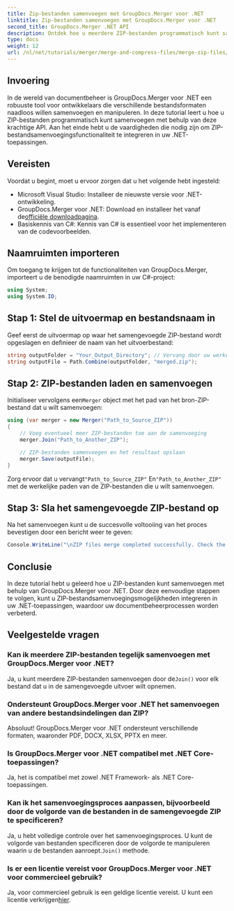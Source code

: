 ```yaml
---
title: Zip-bestanden samenvoegen met GroupDocs.Merger voor .NET
linktitle: Zip-bestanden samenvoegen met GroupDocs.Merger voor .NET
second_title: GroupDocs.Merger .NET API
description: Ontdek hoe u meerdere ZIP-bestanden programmatisch kunt samenvoegen met GroupDocs.Merger voor .NET. Deze stapsgewijze tutorial behandelt vereisten.
type: docs
weight: 12
url: /nl/net/tutorials/merger/merge-and-compress-files/merge-zip-files/
---
```

## Invoering

In de wereld van documentbeheer is GroupDocs.Merger voor .NET een robuuste tool voor ontwikkelaars die verschillende bestandsformaten naadloos willen samenvoegen en manipuleren. In deze tutorial leert u hoe u ZIP-bestanden programmatisch kunt samenvoegen met behulp van deze krachtige API. Aan het einde hebt u de vaardigheden die nodig zijn om ZIP-bestandsamenvoegingsfunctionaliteit te integreren in uw .NET-toepassingen.

## Vereisten

Voordat u begint, moet u ervoor zorgen dat u het volgende hebt ingesteld:

- Microsoft Visual Studio: Installeer de nieuwste versie voor .NET-ontwikkeling.
-  GroupDocs.Merger voor .NET: Download en installeer het vanaf de[officiële downloadpagina](https://releases.groupdocs.com/merger/net/).
- Basiskennis van C#: Kennis van C# is essentieel voor het implementeren van de codevoorbeelden.

## Naamruimten importeren

Om toegang te krijgen tot de functionaliteiten van GroupDocs.Merger, importeert u de benodigde naamruimten in uw C#-project:

```csharp
using System;
using System.IO;
```

## Stap 1: Stel de uitvoermap en bestandsnaam in

Geef eerst de uitvoermap op waar het samengevoegde ZIP-bestand wordt opgeslagen en definieer de naam van het uitvoerbestand:

```csharp
string outputFolder = "Your_Output_Directory"; // Vervang door uw werkelijke pad
string outputFile = Path.Combine(outputFolder, "merged.zip");
```

## Stap 2: ZIP-bestanden laden en samenvoegen

 Initialiseer vervolgens een`Merger` object met het pad van het bron-ZIP-bestand dat u wilt samenvoegen:

```csharp
using (var merger = new Merger("Path_to_Source_ZIP"))
{
    // Voeg eventueel meer ZIP-bestanden toe aan de samenvoeging
    merger.Join("Path_to_Another_ZIP");

    // ZIP-bestanden samenvoegen en het resultaat opslaan
    merger.Save(outputFile);
}
```

 Zorg ervoor dat u vervangt`"Path_to_Source_ZIP"` En`"Path_to_Another_ZIP"` met de werkelijke paden van de ZIP-bestanden die u wilt samenvoegen.

## Stap 3: Sla het samengevoegde ZIP-bestand op

Na het samenvoegen kunt u de succesvolle voltooiing van het proces bevestigen door een bericht weer te geven:

```csharp
Console.WriteLine("\nZIP files merge completed successfully. Check the output in {0}", outputFolder);
```

## Conclusie

In deze tutorial hebt u geleerd hoe u ZIP-bestanden kunt samenvoegen met behulp van GroupDocs.Merger voor .NET. Door deze eenvoudige stappen te volgen, kunt u ZIP-bestandsamenvoegingsmogelijkheden integreren in uw .NET-toepassingen, waardoor uw documentbeheerprocessen worden verbeterd.

## Veelgestelde vragen

### Kan ik meerdere ZIP-bestanden tegelijk samenvoegen met GroupDocs.Merger voor .NET?

 Ja, u kunt meerdere ZIP-bestanden samenvoegen door de`Join()` voor elk bestand dat u in de samengevoegde uitvoer wilt opnemen.

### Ondersteunt GroupDocs.Merger voor .NET het samenvoegen van andere bestandsindelingen dan ZIP?

Absoluut! GroupDocs.Merger voor .NET ondersteunt verschillende formaten, waaronder PDF, DOCX, XLSX, PPTX en meer.

### Is GroupDocs.Merger voor .NET compatibel met .NET Core-toepassingen?

Ja, het is compatibel met zowel .NET Framework- als .NET Core-toepassingen.

### Kan ik het samenvoegingsproces aanpassen, bijvoorbeeld door de volgorde van de bestanden in de samengevoegde ZIP te specificeren?

 Ja, u hebt volledige controle over het samenvoegingsproces. U kunt de volgorde van bestanden specificeren door de volgorde te manipuleren waarin u de bestanden aanroept.`Join()` methode.

### Is er een licentie vereist voor GroupDocs.Merger voor .NET voor commercieel gebruik?

 Ja, voor commercieel gebruik is een geldige licentie vereist. U kunt een licentie verkrijgen[hier](https://purchase.groupdocs.com/buy).